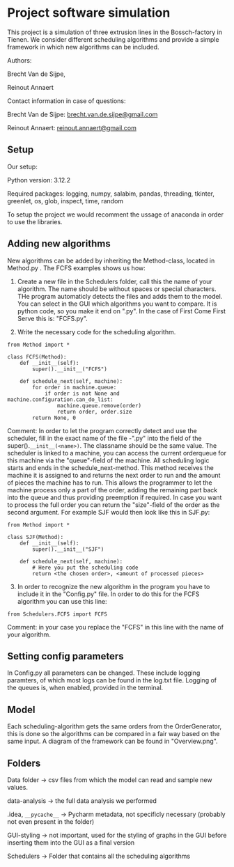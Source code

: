 # Project software simulation

This project is a simulation of three extrusion lines in the Bossch-factory in Tienen. We consider different scheduling algorithms and provide a simple framework in which new algorithms can be included.

Authors:

Brecht Van de Sijpe,

Reinout Annaert


Contact information in case of questions:

Brecht Van de Sijpe: brecht.van.de.sijpe@gmail.com

Reinout Annaert: reinout.annaert@gmail.com

## Setup
Our setup:

Python version: 3.12.2

Required packages: logging, numpy, salabim, pandas, threading, tkinter, greenlet, os, glob, inspect, time, random

To setup the project we would recomment the ussage of anaconda in order to use the libraries.

## Adding new algorithms

New algorithms can be added by inheriting the Method-class, located in Method.py . The FCFS examples shows us how:

1. Create a new file in the Schedulers folder, call this the name of your algorithm. The name should be without spaces or special characters. THe program automaticly detects the files and adds them to the model. You can select in the GUI which algorithms you want to compare. It is python code, so you make it end on ".py". In the case of First Come First Serve this is: "FCFS.py".

2. Write the necessary code for the scheduling algorithm.

```
from Method import *

class FCFS(Method):
    def __init__(self):
        super().__init__("FCFS")
        
    def schedule_next(self, machine):
        for order in machine.queue:
            if order is not None and machine.configuration.can_do_list:
                machine.queue.remove(order)
                return order, order.size
        return None, 0
```

Comment: In order to let the program correctly detect and use the scheduler, fill in the exact name of the file -".py" into the field of the super().```__init__(<name>)```. The classname should be the same value. The scheduler is linked to a machine, you can access the current orderqueue for this machine via the "queue"-field of the machine. All scheduling logic starts and ends in the schedule_next-method. This method receives the machine it is assigned to and returns the next order to run and the amount of  pieces the machine has to run. This allows the programmer to let the machine process only a part of the order, adding the remaining part back into the queue and thus providing preemption if required. In case you want to process the full order you can return the "size"-field of the order as the second argument. For example SJF would then look like this in SJF.py:

```
from Method import *

class SJF(Method):
    def __init__(self):
        super().__init__("SJF")
        
    def schedule_next(self, machine):
        # Here you put the scheduling code
        return <the chosen order>, <amount of processed pieces>
```

3. In order to recognize the new algorithm in the program you have to include it in the "Config.py" file. In order to do this for the FCFS algorithm you can use this line:

```
from Schedulers.FCFS import FCFS
```

Comment: in your case you replace the "FCFS" in this line with the name of your algorithm.

## Setting config parameters

In Config.py all parameters can be changed. These include logging paramters, of which most logs can be found in the log.txt file. Logging of the queues is, when enabled, provided in the terminal.

## Model

Each scheduling-algorithm gets the same orders from the OrderGenerator, this is done so the algorithms can be compared in a fair way based on the same input. A diagram of the framework can be found in "Overview.png".

## Folders

Data folder -> csv files from which the model can read and sample new values.

data-analysis -> the full data analysis we performed

.idea, ```__pycache__``` -> Pycharm metadata, not specificly necessary (probably not even present in the folder)

GUI-styling -> not important, used for the styling of graphs in the GUI before inserting them into the GUI as a final version

Schedulers -> Folder that contains all the scheduling algorithms
